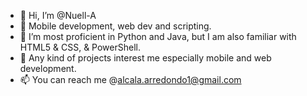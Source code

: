 - 👋 Hi, I’m @Nuell-A
- 👀 Mobile development, web dev and scripting.
- 🌱 I’m most proficient in Python and Java, but I am also familiar with HTML5 & CSS, & PowerShell.
- 💞️ Any kind of projects interest me especially mobile and web development. 
- 📫 You can reach me @alcala.arredondo1@gmail.com

<!---
Nuell-A/Nuell-A is a ✨ special ✨ repository because its `README.md` (this file) appears on your GitHub profile.
You can click the Preview link to take a look at your changes.
--->
